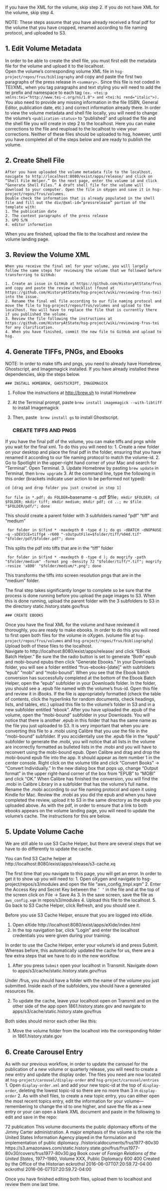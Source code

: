 If you have the XML for the volume, skip step 2. If you do not have XML for the volume, skip step 4.  

NOTE: These steps assume that you have already received a final pdf for the volume that you have cropped, renamed according to file naming protocol, and uploaded to S3.  

##  1. Edit Volume Metadata
In order to be able to create the shell file, you must first edit the metadata file for the volume and upload it to the localhost. 	
Open the volume’s corresponding volume XML file in `hsg-project/repos/frus/bibliography` and copy and paste the first two paragraphs of the press release in `<summary>.` Since this file is not coded in TEI/XML, when you tag paragraphs and text styling you will need to add the tei prefix and namespace to each tag `(ex. <tei:p xmlns:tei="http://www.tei-c.org/ns/1.0"> and <tei:hi rend="italic">).` You also need to provide any missing information in the file (ISBN, General Editor, publication date, etc.) and correct information already there. 
In order to view the volume metadata and shell file locally, you will need to change the volume’s `<publication-status>` to “published” and upload the file and the shell file you will create in step 2 to the localhost. Here you can make corrections to the file and reupload to the localhost to view your corrections.  Neither of these files should be uploaded to hsg, however, until you have completed all of the steps below and are ready to publish the volume. 

## 2. Create Shell File
	After you have uploaded the volume metadata file to the localhost, navigate to http://localhost:8080/exist/apps/release/ and click on “Shell File Helper.” On the next page, enter the volume id and click “Generate Shell Files.” A draft shell file for the volume will download to your computer. Open the file in oXygen and save it in hsg-project/repos/frus/volumes. 
	Double check the information that is already populated in the shell file and fill out the div/@xml-id=”pressrelease” portion of the template with:
	1. The publication date
	2. The content paragraphs of the press release
	3. GPO S/N
	4. editor information
When you are finished, upload the file to the localhost and review the volume landing page. 	

## 3. Review the Volume XML

	When you receive the final xml for your volume, you will largely follow the same steps for reviewing the volume that we followed before transferring to GitHub:

	1. Create an issue in GitHub at https://github.com/HistoryAtState/frus and copy and paste the review checklist (found at https://github.com/HistoryAtState/hsg-project/wiki/reviewing-frus-tei) into the issue. 
	2. Rename the final xml file according to our file naming protocol and move the file to hsg-project/repos/frus/volumes and upload to the localhost. You will have to replace the file that is currently there if you published the volume. 
	3. Review the file following the instructions at https://github.com/HistoryAtState/hsg-project/wiki/reviewing-frus-tei for any clarification. 
	4. When you have finished, commit the new file to GitHub and upload to hsg.  

## 4. Generate TIFFs, PNGs, and Ebooks
NOTE: In order to make tiffs and pngs, you need to already have Homebrew, Ghostscript, and Imagemagick installed. If you have already installed these dependencies, skip the steps below. 

	### INSTALL HOMEBREW, GHOSTSCRIPT, IMAGEMAGICK
1. Follow the instructions at http://brew.sh to install Homebrew
2. At the Terminal prompt, paste `brew install imagemagick --with-libtiff` to install Imagemagick
3. Then, paste ` brew install gs` to install Ghostscript. 

	### CREATE TIFFS AND PNGS
If you have the final pdf of the volume, you can make tiffs and pngs while you wait for the final xml. To do this you will need to:
	1. Create a new folder on your desktop and place the final pdf in the folder, ensuring that you have renamed it according to our file naming protocol to match the volume-id. 
	2. Go to Spotlight in the upper-right hand corner of your Mac and search for “Terminal”. Open Terminal. 
	3. Update Homebrew by pasting `brew update` in Terminal, then `brew upgrade`
	3. At the command line, type the following in this order (brackets indicate user action to be performed not typed):

`cd [drag and drop folder you just created in step 1]`

`for file in *.pdf; do FOLDER=`basename -s .pdf $file`; mkdir $FOLDER; cd $FOLDER; mkdir tiff; mkdir medium; mkdir pdf; cd ..; mv $file "$FOLDER/pdf/"; done` 

This should create a parent folder with 3 subfolders named “pdf” “tiff” and “medium”

` for folder in $(find * -maxdepth 0 -type d ); do gs -dBATCH -dNOPAUSE -q -sDEVICE=tiffg4 -r600 "-sOutputFile=$folder/tiff/%04d.tif" "$folder/pdf/$folder.pdf"; done`

This splits the pdf into tiffs that are in the “tiff” folder

` for folder in $(find * -maxdepth 0 -type d ); do mogrify -path "$folder/medium" -format png -density 72 "$folder/tiff/*.tif"; mogrify -resize 'x800' "$folder/medium/*.png"; done` 

This transforms the tiffs into screen resolution pngs that are in the “medium” folder. 

The final step takes significantly longer to complete so be sure that the process is done running before you upload the page images to S3. When this is done running, upload the parent folder with the 3 subfolders to S3 in the directory static.history.state.gov/frus 

	### CREATE EBOOKS
Once you have the final XML for the volume and have reviewed it thoroughly, you are ready to make ebooks. In order to do this you will need to first open both files for the volume in oXygen. (volume file at `hsg-project/repos/frus/volumes` and `hsg-project/repos/frus/bibliography`) Upload both of these files to the localhost.  
	Navigate to http://localhost:8080/exist/apps/release/ and click “EBook Batch Helper.” Be sure the the radio button is set to generate “Both” epub and mobi-bound epubs then click “Generate Ebooks.” 
	In your Downloads folder, you will see a folder entitled “frus-ebooks-[date]” with subfolders “epub” “mobi” and “mobi-bound”. When you see that the Ebook batch conversion has successfully completed at the bottom of the Ebook Batch Helper, open the “epub” subfolder in your Downloads folder. In the folder, you should see a .epub file named with the volume’s frus-id. Open this file and review it in iBooks. If the file is appropriately formatted (check the table of contents, click the hyperlinks for random documents, check headings, lists, and tables, etc.) upload this file to the volume’s folder in S3 and in a new subfolder entitled “ebook”.
	After you have uploaded the .epub of the volume, open the “mobi-bound” subfolder in your Downloads. You will notice that there is another .epub in this folder that has the same name as the file you just uploaded to S3. It is very important that when you are converting this file to a .mobi using Calibre that you use the file in the “mobi-bound” subfolder. If you accidentally use the .epub file in the “epub” subfolder to generate the .mobi, you will notice that all lists in the volume are incorrectly formatted as bulleted lists in the .mobi and you will have to reconvert using the mobi-bound epub. 
	Open Calibre and drag and drop the mobi-bound epub file into the app. It should appear as item number 1 in the center console. Right click on the volume title and click “Convert Books” -> “Convert Individually.”  In the new dialog box that pops up, change “Output format” in the upper right-hand corner of the box from “EPUB” to “MOBI” and click “OK.” When Calibre has finished the conversion, you will find the .mobi in Calibre Library in a subfolder that has the volume’s full name. Rename the .mobi according to our file naming protocol and open it using Kindle for Mac. Review the .mobi as you did the epub and when you have completed the review, upload it to S3 in the same directory as the epub you uploaded above. 
	As with the pdf, in order to ensure that a link to both ebooks appears on the volume landing page, you will need to update the volume’s cache. The instructions for this are below.  


## 5. Update Volume Cache

We are still able to use S3 Cache Helper, but there are several steps that we have to do differently to update the cache. 

You can find S3 Cache helper at http://localhost:8080/exist/apps/release/s3-cache.xq

The first time that you navigate to this page, you will get an error. In order to get it to show up you will need to: 
	1. Open oXygen and navigate to hsg-project/repos/s3/modules and open the file “aws_config_tmpl.xqm” 
	2. Enter the Access Key and Secret Key between the `’ ’` in the file and at the top of the screen click on File -> Save As
	3. In the save screen, save the file as `aws_config.xqm` in repos/s3/modules
	4. Upload this file to the localhost. 
	5. Go back to S3 Cache Helper, click Refresh, and you should see it. 

Before you use S3 Cache Helper, ensure that you are logged into eXide. 
1. Open eXide http://localhost:8080/exist/apps/eXide/index.html
2. In the top navigation bar, click “Login” and enter the localhost credentials you were given during your training. 

In order to use the Cache Helper, enter your volume’s id and press Submit. Whereas before, this automatically updated the cache for us, there are a few extra steps that we have to do in the new workflow. 

1. After you press `Submit` open your localhost in Transmit. Navigate down to apps/s3/cache/static.history.state.gov/frus 



Under /frus, you should have a folder with the name of the volume you just submitted. Inside each of the subfolders, you should have a generated resources file. 

 

2. To update the cache, leave your localhost open on Transmit and on the other side of the app open 1861.history.state.gov and navigate to apps/s3/cache/static.history.state.gov/frus

Both sides should mirror each other like this:

 

3. Move the volume folder from the localhost into the corresponding folder in 1861.history.state.gov



## 6. Create Carousel Entry
As with our previous workflow, in order to update the carousel for the publication of a new volume or quarterly release, you will need to create a new entry and update the display order. The files you need are now located at `hsg-project/carousel/display-order` and `hsg-project/carousel/entries`
	1. Open `display-order.xml` and add your new topic-id at the top of `display-order`, deleting the lowest topic-id so there are no more than 3 in `display-order`
	2. As with shell files, to create a new topic entry, you can either open the most recent topics entry, edit the information for your volume—remembering to change the id to one higher, and save the file as a new entry or your can open a blank XML document and paste in the following to edit and save in the repo:

<?xml version="1.0" encoding="UTF-8"?>
<topic>
    <id>72</id>
    <type>publication</type>
    <title>Now Available: <em>Foreign Relations of the United States</em>, 1977–1980, Volume XXX,
        Public Diplomacy</title>
    <body>This volume documents the public diplomacy efforts of the Jimmy Carter administration. A
        major emphasis of the volume is the role the United States Information Agency played in the formulation and
        implementation of public diplomacy.</body>
    <link>/historicaldocuments/frus1977-80v30</link>
    <image>https://s3.amazonaws.com/static.history.state.gov/frus/frus1977-80v30/covers/frus1977-80v30.jpg</image>
    <image-description>Book cover of <em>Foreign Relations of the United States</em>, 1977–1980, Volume XXX,
        Public Diplomacy</image-description>
    <image-height>600</image-height>
    <image-width>400</image-width>
    <image-source-information>Created by the Office of the Historian</image-source-information>
    <created-by>eckrothsl</created-by>
    <created-datetime>2016-06-07T07:20:59.72-04:00</created-datetime>
    <last-modified-by>eckrothsl</last-modified-by>
    <last-modified-datetime>2016-06-07T07:20:59.72-04:00</last-modified-datetime>
</topic>

Once you have finished editing both files, upload them to localhost and review them one last time. 

